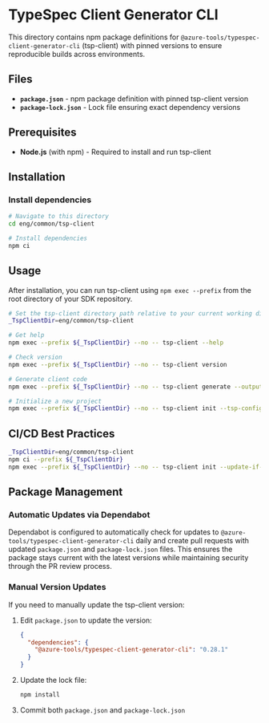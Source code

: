 # TypeSpec Client Generator CLI

This directory contains npm package definitions for `@azure-tools/typespec-client-generator-cli` (tsp-client) with pinned versions to ensure reproducible builds across environments.

## Files

- **`package.json`** - npm package definition with pinned tsp-client version
- **`package-lock.json`** - Lock file ensuring exact dependency versions

## Prerequisites

- **Node.js** (with npm) - Required to install and run tsp-client

## Installation

### Install dependencies

```bash
# Navigate to this directory
cd eng/common/tsp-client

# Install dependencies
npm ci
```

## Usage

After installation, you can run tsp-client using `npm exec --prefix` from the root directory of your SDK repository.

```bash
# Set the tsp-client directory path relative to your current working directory
_TspClientDir=eng/common/tsp-client

# Get help
npm exec --prefix ${_TspClientDir} --no -- tsp-client --help

# Check version
npm exec --prefix ${_TspClientDir} --no -- tsp-client version

# Generate client code
npm exec --prefix ${_TspClientDir} --no -- tsp-client generate --output-dir ./generated

# Initialize a new project
npm exec --prefix ${_TspClientDir} --no -- tsp-client init --tsp-config ./tspconfig.yaml
```

## CI/CD Best Practices

```bash
_TspClientDir=eng/common/tsp-client
npm ci --prefix ${_TspClientDir}
npm exec --prefix ${_TspClientDir} --no -- tsp-client init --update-if-exists --tsp-config https://github.com/Azure/azure-rest-api-specs/blob/dee71463cbde1d416c47cf544e34f7966a94ddcb/specification/contosowidgetmanager/Contoso.WidgetManager/tspconfig.yaml
```

## Package Management

### Automatic Updates via Dependabot

Dependabot is configured to automatically check for updates to `@azure-tools/typespec-client-generator-cli` daily and create pull requests with updated `package.json` and `package-lock.json` files. This ensures the package stays current with the latest versions while maintaining security through the PR review process.

### Manual Version Updates

If you need to manually update the tsp-client version:

1. Edit `package.json` to update the version:

   ```json
   {
     "dependencies": {
       "@azure-tools/typespec-client-generator-cli": "0.28.1"
     }
   }
   ```

2. Update the lock file:

   ```bash
   npm install
   ```

3. Commit both `package.json` and `package-lock.json`
